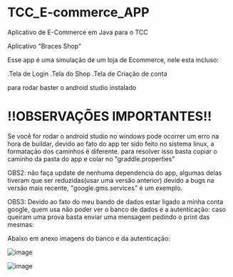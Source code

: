 # TCC_E-commerce_APP
Aplicativo de E-Commerce em  Java para o TCC

Aplicativo "Braces Shop"

Esse app é uma simulação de um loja de Ecommerce, nele esta incluso:

.Tela de Login
.Tela do Shop
.Tela de Criação de conta

para rodar baster o android studio instalado

# !!OBSERVAÇÕES IMPORTANTES!!
Se você for rodar o android studio no windows pode ocorrer um erro na hora de buildar,
devido ao fato do app ter sido feito no sistema linux, a formatação dos caminhos é diferente.
para resolver isso basta copiar o caminho da pasta do app e colar no "graddle.properties"

OBS2: não faça update de nenhuma dependencia do app, algumas delas tiveram que ser reduzidas(usar uma versão anterior)
devido a bugs na versão mais recente, "google.gms.services" é um exemplo.

OBS3: Devido ao fato do meu bando de dados estar ligado a minha conta google, quem usa não poder ver o banco de dados e a autenticação: caso queiram uma prova basta enviar uma mensagem pedindo o print das mesmas:

Abaixo em anexo imagens do banco e da autenticação:

![image](https://github.com/LeonardoRenoldi/TCC_E-commerce_APP/assets/95914933/3c41be33-8f9c-4af4-8b1d-19d62ff70d98)

![image](https://github.com/LeonardoRenoldi/TCC_E-commerce_APP/assets/95914933/f59204a4-a4d7-488a-aec3-28c392595bc0)


